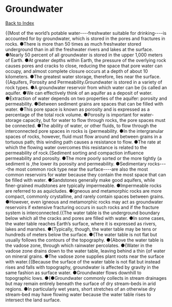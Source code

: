 # Groundwater
[Back to Index](https://github.com/windows10010/tpoExtractor/blob/master/README.md)

{{Most of the world’s potable water----freshwater suitable for drinking----is accounted for by groundwater, which is stored in the pores and fractures in rocks. ●There is more than 50 times as much freshwater stored underground than in all the freshwater rivers and lakes at the surface. ●Nearly 50 percent of all groundwater is stored in the upper 1,000 meters of Earth. ●At greater depths within Earth, the pressure of the overlying rock causes pores and cracks to close, reducing the space that pore water can occupy, and almost complete closure occurs at a depth of about 10 kilometers. ●The greatest water storage, therefore, lies near the surface.{{Aquifers, Porosity and Permeability.Groundwater is stored in a variety of rock types. ●A groundwater reservoir from which water can be {is called an aquifer. ●We can effectively think of an aquifer as a deposit of water. ●Extraction of water depends on two properties of the aquifer: porosity and permeability. ●Between sediment grains are spaces that can be filled with water. ●This pore space is known as porosity and is expressed as a percentage of the total rock volume. ●Porosity is important for water-storage capacity, but for water to flow through rocks, the pore spaces must be connected. ●The ability of water, or other fluids, to flow through the interconnected pore spaces in rocks is {permeability. ●In the intergranular spaces of rocks, however, fluid must flow around and between grains in a tortuous path; this winding path causes a resistance to flow. ●The rate at which the flowing water overcomes this resistance is related to the permeability of rock.{Sediment sorting and compaction influence permeability and porosity. ●The more poorly sorted or the more tightly {a sediment is ,the lower its porosity and permeability. ●Sedimentary rocks----the most common rock type near the surface----are also the most common reservoirs for water because they contain the most space that can be filled with water. ●Sandstones generally make good aquifers, while finer-grained mudstones are typically impermeable. ●Impermeable rocks are referred to as aquicludes. ●Igneous and metamorphic rocks are more compact, commonly crystalline, and rarely contain spaces between grains. ●However, even igneous and metamorphic rocks may act as groundwater reservoirs if extensive fracturing occurs in such rocks and if the fracture system is interconnected.{{The water table is the underground boundary below which all the cracks and pores are filled with water. ●In some cases, the water table reaches Earth’s surface, where it is expressed as rivers, lakes and marshes. ●{Typically, though, the water table may be tens or hundreds of meters below the surface. ●{The water table is not flat but usually follows the contours of the topography. ●{Above the water table is the vadose zone, through which rainwater percolates. ●{Water in the vadose zone drains down to the water table, leaving behind a thin {of water on mineral grains. ●The vadose zone supplies plant roots near the surface with water.{{Because the surface of the water table is not flat but instead rises and falls with topography, groundwater is affected by gravity in the same fashion as surface water. ●Groundwater flows downhill to topographic lows. ●{●Groundwater commonly collects in stream drainages but may remain entirely beneath the surface of dry stream-beds in arid regions. ●In particularly wet years, short stretches of an otherwise dry stream-bed may have flowing water because the water table rises to intersect the land surface.